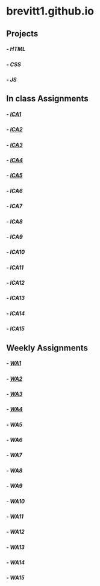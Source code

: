 # brevitt1.github.io

## Projects
##### - HTML
##### - CSS
##### - JS

## In class Assignments

##### - [ICA1](ica/ICA1.pdf)
##### - [ICA2](ica/ICA2.pdf)
##### - [ICA3](ica/ica3a.html)
##### - [ICA4](ica/ica4.html)
##### - [ICA5](https://brevitt1.github.io/ica/ica5/ica5.html)
##### - ICA6
##### - ICA7
##### - ICA8
##### - ICA9
##### - ICA10
##### - ICA11
##### - ICA12
##### - ICA13
##### - ICA14
##### - ICA15

## Weekly Assignments

##### - [WA1](https://brevitt1.github.io/wa/wa1.1.html)
##### - [WA2](https://brevitt1.github.io/wa/wa2.html)
##### - [WA3](https://brevitt1.github.io/wa/wa3.html)
##### - [WA4](https://brevitt1.github.io/business-card/chris.html)
##### - WA5
##### - WA6
##### - WA7
##### - WA8
##### - WA9
##### - WA10
##### - WA11
##### - WA12
##### - WA13
##### - WA14
##### - WA15